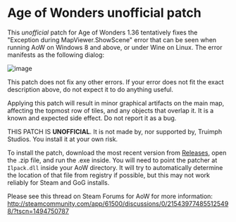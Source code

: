 # Age of Wonders unofficial patch

This *unofficial* patch for Age of Wonders 1.36 tentatively fixes the "Exception during MapViewer.ShowScene" error that can be seen when running AoW on Windows 8 and above, or under Wine on Linux. The error manifests as the following dialog:

![image](https://cloud.githubusercontent.com/assets/1175142/26041050/03a44698-38df-11e7-84cb-21b444c28ea8.png)

This patch does not fix any other errors. If your error does not fit the exact description above, do not expect it to do anything useful.

Applying this patch will result in minor graphical artifacts on the main map, affecting the topmost row of tiles, and any objects that overlap it. It is a known and expected side effect. Do not report it as a bug. 

THIS PATCH IS **UNOFFICIAL**. It is not made by, nor supported by, Truimph Studios. You install it at your own risk.

To install the patch, download the most recent version from [Releases](https://github.com/int19h/aow-patch/releases), open the .zip file, and run the .exe inside. You will need to point the patcher at `Ilpack.dll` inside your AoW directory. It will try to automatically determine the location of that file from registry if possible, but this may not work reliably for Steam and GoG installs. 

Please see this thread on Steam Forums for AoW for more information:
http://steamcommunity.com/app/61500/discussions/0/215439774855125498/?tscn=1494750787
